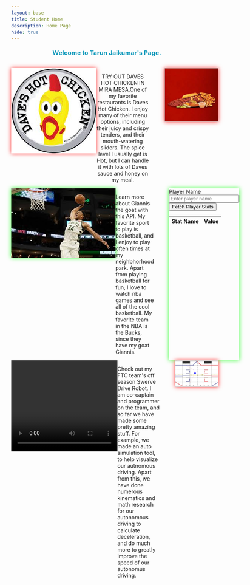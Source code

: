 ```yaml
---
layout: base
title: Student Home 
description: Home Page
hide: true
---
```



<h3>Welcome to Tarun Jaikumar's Page.</h3>



<div class="hobby-container">
    <img src="images/notebooks/foundation/DavesHotChicken.jpeg" alt="Daves Hot Chicken" class="main-image">
   <p class="daves-text">
            TRY OUT DAVES HOT CHICKEN IN MIRA MESA.One of my favorite restaurants is Daves Hot Chicken. I enjoy many of their menu options, including their juicy and crispy tenders, and their mouth-watering sliders. The spice level I usually get is Hot, but I can handle it with lots of Daves sauce and honey on my meal.
    </p>
    <img src="images/notebooks/foundation/davesfood.jpeg" alt="Side Image" class="Side-image">
</div>







<div class="hobby-container">
    <img src="images/notebooks/foundation/Basketball.jpeg" alt="Basketball Giannis" class="main-image2">
    <p class="basketball-text">
            Learn more about Giannis the goat with this API. My favorite sport to play is basketball, and I enjoy to play often times at my neighbhorhood park. Apart from playing basketball for fun, I love to watch nba games and see all of the cool basketball. My favorite team in the NBA is the Bucks, since they have my goat Giannis.
    </p>
    <div class="nbastats">
        <label for="playerName">Player Name</label>
        <input type="text" id="playerName" placeholder="Enter player name">
        <button id="fetchPlayerStats">Fetch Player Stats</button>
        <table id="playerStatsTable">
        <thead>
                <tr>
                    <th>Stat Name</th>
                    <th>Value</th>
                </tr>
            </thead>
            <tbody>
            </tbody>
        </table>
    </div>
</div>








<div class="hobby-container">
    <video src="Videos/Robotics.mp4" width="280" height="240" controls></video>
   <p class="RTT-text">
            Check out my FTC team's off season Swerve Drive Robot. I am co-captain and programmer on the team, and so far we have made some pretty amazing stuff. For example, we made an auto simulation tool, to help visualize our autnomous driving. Apart from this, we have done numerous kinematics and math research for our autonomous driving to calculate deceleration, and do much more to greatly improve the speed of our autonomus driving. 
    </p>
    <img src="images/notebooks/foundation/Ftcsimexample.png" alt="Side Image" class="Side-image">
</div>
















<style>
    .hobby-container {
        display:grid;
        grid-template-columns: repeat(3,1fr);
    }

    .main-image {
        max-width: 500px;
        margin-bottom:50px;
         animation: moving-glow 2s infinite;
        
    }

    .main-image2{
        max-width: 500px;
        margin-bottom:70px;
         animation: moving-glow2 2s infinite;
    }

    .daves-text {
        position: relative;
        display: inline-block;
        text-align: center;
        max-width: 320px; 
    }

    .hobby-description {
        margin-bottom: 10px; 
    }

    .Side-image {
        display: block;
        border: 1px solid #ccc; 
        margin-left: 40px;
        animation: moving-glow 2s infinite;
    }

    .nbastats{
         margin-left: 40px;
         animation: moving-glow2 2s infinite;
    }

    @keyframes moving-glow2 {
        0% {
            box-shadow: 0 0 10px rgba(0, 255, 0, 0.8)
        }
        50% {
             box-shadow: 0 0 30px rgba(0, 255, 0, 0.8)
        }
        100% {
            box-shadow: 0 0 10px rgba(0, 255, 0, 0.8)
        }
    }

    @keyframes moving-glow {
        0% {
            box-shadow: 0 0 10px rgba(255, 0, 0, 0.8);
        }
        50% {
            box-shadow: 0 0 30px rgba(255, 0, 0, 0.8);
        }
        100% {
            box-shadow: 0 0 10px rgba(255, 0, 0, 0.8);
        }
    }

   @keyframes bounce {
            0%, 20%, 50%, 80%, 100% {
                transform: translateY(0);
                color: #0D98BA; 
            }
            40% {
                transform: translateY(-5px); 
                color: #32cd32; 
            }
            60% {
                transform: translateY(-5px); /
                color: #32cd32; 
            }
    }
    h3 {
        text-align: center;
        margin: 20px 0; 
        margin-bottom:30px;
        color: #ff4500; 
        animation: bounce 2s infinite;
    }

</style>




<script>
        document.getElementById('fetchPlayerStats').addEventListener('click', () => {
            var playerName = document.getElementById('playerName').value;
            // var endpoint='https://api-nba-v1.p.rapidapi.com/players?name='+playerName;
            // endpoint="https://api-nba-v1.p.rapidapi.com/players/firstName/Alex";
            const endpoint = `http://b8c40s8.143.198.70.30.sslip.io/api/PlayerDataAdvancedPlayoffs/name/`+playerName;
            if (playerName) {
               fetch(endpoint, {
                    method: 'GET',
                    headers: {
                        // 'x-rapidapi-host': 'api-nba-v1.p.rapidapi.com',
                        // 'x-rapidapi-key': 'dbbcecd80emsh3f4c3a22ac2989ep17e836jsn8ae47631551a'
                    }
                })
                .then(response => response.json())
                .then(data => {
                    // console.log(data);
                    var maxAge=Number(data[0]['age']); // i iterate to get the maximum age to get the latest stats
                    var cur_stats=data[0];
                    for(let i=0;i<data.length;i++){
                        if(Number(data[i]['age'])>maxAge){
                            maxAge=data[i]['age'];
                            cur_stats=data[i];
                        }
                    }
                    console.log(maxAge);
                    console.log(cur_stats);
                    const tableBody = document.getElementById('playerStatsTable').getElementsByTagName('tbody')[0];
                    tableBody.innerHTML = '';
                    Object.entries(cur_stats).forEach(([key, value]) => {
                                const excludedStats = [
                                    'ftr', 'offensiveRBPercent', 'defensiveRBPercent', 'totalRBPercent', 
                                    'assistPercent', 'stealPercent', 'blockPercent', 'turnoverPercent', 
                                    'usagePercent', 'offensiveWS', 'defensiveWS', 'winShares', 
                                    'winSharesPer', 'offensiveBox', 'defensiveBox', 'box', 'vorp','games','minutesPlayed','per','tsPercent',
                                ];
                                if (excludedStats.includes(key)) return;

                                const row = tableBody.insertRow();
                                const cell1 = row.insertCell(0);
                                const cell2 = row.insertCell(1);
                                cell1.textContent = key; 
                                cell2.textContent = value;
                            });

                    })
                .catch(error => {
                    console.error('Error:', error);
                });
            } else {
                console.error('Please enter a player name.');
            }
        });
</script>